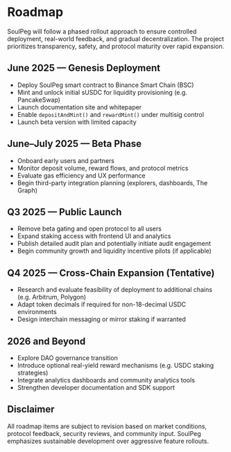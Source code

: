 


# Roadmap

SoulPeg will follow a phased rollout approach to ensure controlled deployment, real-world feedback, and gradual decentralization. The project prioritizes transparency, safety, and protocol maturity over rapid expansion.

## June 2025 — Genesis Deployment

- Deploy SoulPeg smart contract to Binance Smart Chain (BSC)
- Mint and unlock initial sUSDC for liquidity provisioning (e.g. PancakeSwap)
- Launch documentation site and whitepaper
- Enable `depositAndMint()` and `rewardMint()` under multisig control
- Launch beta version with limited capacity

## June–July 2025 — Beta Phase

- Onboard early users and partners
- Monitor deposit volume, reward flows, and protocol metrics
- Evaluate gas efficiency and UX performance
- Begin third-party integration planning (explorers, dashboards, The Graph)

## Q3 2025 — Public Launch

- Remove beta gating and open protocol to all users
- Expand staking access with frontend UI and analytics
- Publish detailed audit plan and potentially initiate audit engagement
- Begin community growth and liquidity incentive pilots (if applicable)

## Q4 2025 — Cross-Chain Expansion (Tentative)

- Research and evaluate feasibility of deployment to additional chains (e.g. Arbitrum, Polygon)
- Adapt token decimals if required for non-18-decimal USDC environments
- Design interchain messaging or mirror staking if warranted

## 2026 and Beyond

- Explore DAO governance transition
- Introduce optional real-yield reward mechanisms (e.g. USDC staking strategies)
- Integrate analytics dashboards and community analytics tools
- Strengthen developer documentation and SDK support

## Disclaimer

All roadmap items are subject to revision based on market conditions, protocol feedback, security reviews, and community input. SoulPeg emphasizes sustainable development over aggressive feature rollouts.